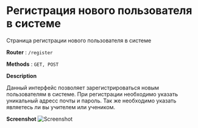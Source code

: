 # Регистрация нового пользователя в системе

Страница регистрации нового пользователя в системе

**Router** : `/register`

**Methods** : `GET, POST`

**Description**


Данный интерфейс позволяет зарегистрироваться новым пользователям в системе. При регистрации необходимо указать уникальный адресс почты и пароль. Так же необходимо указать являетесь ли вы учителем или учеником.


**Screenshot**
![Screenshot](../img/Signup.jpg)